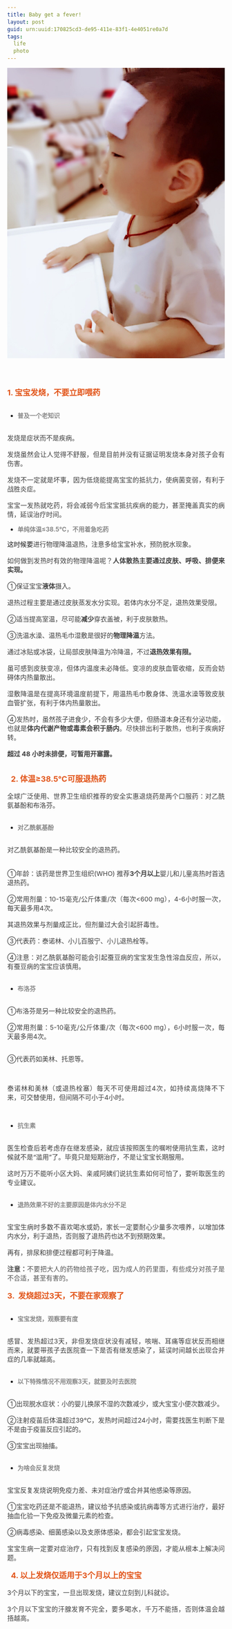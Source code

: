 ```yaml
---
title: Baby get a fever!
layout: post
guid: urn:uuid:170825cd3-de95-411e-83f1-4e4051re0a7d
tags:
  life 
  photo
---
```

![Baby tooth](/media/files/2017/fever.JPG) 
<p style="text-indent:2em;">
	<br />
</p>
<div style="text-align:left;font-size:14px;">
	<span style="color:#E2561B;font-size:18px;font-weight:bold;">1. 宝宝发烧，不要立即喂药</span>
</div>
<div style="font-size:14px;">
	<br />
</div>
<ul>
	<li style="text-align:left;font-size:14px;">
		<span style="color:#888888;font-weight:bold;">普及一个老知识</span>
	</li>
</ul>
<div style="text-align:justify;font-size:14px;">
	<br />
</div>
<div style="text-align:justify;font-size:14px;">
	<span style="font-size:15px;color:#3E3E3E;">发烧是症状而不是疾病。</span>
</div>
<div style="text-align:justify;font-size:14px;">
	<br />
</div>
<div style="text-align:justify;font-size:14px;">
	<span style="font-size:15px;color:#3E3E3E;">发烧虽然会让人觉得不舒服，但是目前并没有证据证明发烧本身对孩子会有伤害。</span>
</div>
<div style="text-align:justify;font-size:14px;">
	<br />
</div>
<div style="text-align:justify;font-size:14px;">
	<span style="font-size:15px;color:#3E3E3E;">发烧不一定就是坏事，因为低烧能提高宝宝的抵抗力，使病菌变弱，有利于战胜炎症。</span>
</div>
<div style="text-align:justify;font-size:14px;">
	<br />
</div>
<div style="text-align:justify;font-size:14px;">
	<span style="font-size:15px;color:#3E3E3E;">宝宝一发热就吃药，将会减弱今后宝宝抵抗疾病的能力，甚至掩盖真实的病情，延误治疗时间。</span>
</div>
<ul>
	<li style="text-align:left;font-size:14px;">
		<span style="color:#888888;font-weight:bold;">单纯体温≤38.5℃，不用着急吃药</span>
	</li>
</ul>
<div style="text-align:justify;font-size:14px;">
	<span style="font-size:15px;">这时候要</span><span style="font-size:15px;color:#3E3E3E;">进行物理降温退热，注意多给宝宝补水，预防脱水现象。</span>
</div>
<div style="text-align:justify;font-size:14px;">
	<br />
</div>
<div style="text-align:justify;font-size:14px;">
	<span style="font-size:15px;color:#3E3E3E;">如何做到发热时有效的物理降温呢？</span><span style="font-size:15px;color:#3E3E3E;font-weight:bold;">人体散热主要通过皮肤、呼吸、排便来实现。</span>
</div>
<div style="text-align:justify;font-size:14px;">
	<br />
</div>
<div style="text-align:justify;font-size:14px;">
	<span style="font-size:15px;color:#3E3E3E;">①保证宝宝</span><span style="font-size:15px;color:#3E3E3E;font-weight:bold;">液体</span><span style="font-size:15px;color:#3E3E3E;">摄入。</span>
</div>
<div style="text-align:justify;font-size:14px;">
	<br />
</div>
<div style="text-align:justify;font-size:14px;">
	<span style="font-size:15px;color:#3E3E3E;">退热过程主要是通过皮肤蒸发水分实现。若体内水分不足，退热效果受限。</span>
</div>
<div style="text-align:justify;font-size:14px;">
	<br />
</div>
<div style="text-align:justify;font-size:14px;">
	<span style="font-size:15px;color:#3E3E3E;">②适当提高室温，尽可能</span><span style="font-size:15px;color:#3E3E3E;font-weight:bold;">减少</span><span style="font-size:15px;color:#3E3E3E;">穿衣盖被，利于皮肤散热。</span>
</div>
<div style="text-align:justify;font-size:14px;">
	<br />
</div>
<div style="text-align:justify;font-size:14px;">
	<span style="font-size:15px;color:#3E3E3E;">③洗温水澡、温热毛巾湿敷是很好的</span><span style="font-size:15px;color:#3E3E3E;font-weight:bold;">物理降温</span><span style="font-size:15px;color:#3E3E3E;">方法。</span>
</div>
<div style="text-align:justify;font-size:14px;">
	<br />
</div>
<div style="text-align:justify;font-size:14px;">
	<span style="font-size:15px;color:#3E3E3E;">通过冰贴或冰袋，让局部皮肤降温为冷降温，不过</span><span style="font-size:15px;color:#3E3E3E;font-weight:bold;">退热效果有限。</span>
</div>
<div style="text-align:justify;font-size:14px;">
	<br />
</div>
<div style="text-align:justify;font-size:14px;">
	<span style="font-size:15px;color:#3E3E3E;">虽可感到皮肤变凉，但体内温度未必降低。变凉的皮肤血管收缩，反而会妨碍体内热量散出。</span>
</div>
<div style="text-align:justify;font-size:14px;">
	<br />
</div>
<div style="text-align:justify;font-size:14px;">
	<span style="font-size:15px;color:#3E3E3E;"><span style="color:#3E3E3E;font-size:15px;">湿敷</span>降温是在提高环境温度前提下，用温热毛巾敷身体、洗温水澡等致皮肤血管扩张，有利于体内热量散出。</span>
</div>
<div style="text-align:justify;font-size:14px;">
	<br />
</div>
<div style="text-align:justify;font-size:14px;">
	<span style="font-size:15px;color:#3E3E3E;background-color:#FFFFFF;">④发热时，虽然孩子进食少，不会有多少大便，但肠道本身还有分泌功能，也就是</span><span style="font-size:15px;color:#3E3E3E;background-color:#FFFFFF;font-weight:bold;">体内代谢产物或毒素会积于肠内</span><span style="font-size:15px;color:#3E3E3E;background-color:#FFFFFF;">。</span><span style="font-size:15px;color:#3E3E3E;">尽快排出利于散热，也利于疾病好转。</span>
</div>
<div style="text-align:justify;font-size:14px;">
	<br />
</div>
<div style="text-align:justify;font-size:14px;">
	<span style="font-size:15px;color:#3E3E3E;font-weight:bold;">超过 48 小时未排便，可暂用开塞露。</span>
</div>
<div style="text-align:justify;font-size:14px;">
	<br />
</div>
<div style="text-align:center;font-size:14px;">
	<br />
</div>
<div style="font-size:14px;">
	<span style="font-size:18px;color:#E2561B;font-weight:bold;">&nbsp; 2. 体温≥38.5℃可服退热药</span>
</div>
<div style="text-align:justify;font-size:14px;">
	<br />
</div>
<div style="text-align:justify;font-size:14px;">
	<span style="font-size:15px;color:#3E3E3E;">全球广泛使用、世界卫生组织推荐的安全实惠退烧药是两个口服药：对乙酰氨基酚和布洛芬。</span>
</div>
<div style="text-align:justify;font-size:14px;">
	<br />
</div>
<ul>
	<li style="text-align:left;font-size:14px;">
		<span style="color:#888888;font-weight:bold;">对乙酰氨基酚</span>
	</li>
</ul>
<div style="text-align:justify;font-size:14px;">
	<br />
</div>
<div style="text-align:justify;font-size:14px;">
	<span style="font-size:15px;color:#3E3E3E;">对乙酰氨基酚是一种比较安全的退热药。</span>
</div>
<div style="text-align:justify;font-size:14px;">
	<br />
</div>
<div style="text-align:justify;font-size:14px;">
	<br />
</div>
<div style="text-align:justify;font-size:14px;">
	<span style="font-size:15px;color:#3E3E3E;">①年龄：该药是世界卫生组织(WHO) 推荐</span><span style="font-size:15px;color:#3E3E3E;font-weight:bold;">3个月以上</span><span style="font-size:15px;color:#3E3E3E;">婴儿和儿童高热时首选退热药。</span>
</div>
<div style="text-align:justify;font-size:14px;">
	<br />
</div>
<div style="text-align:justify;font-size:14px;">
	<span style="font-size:15px;color:#3E3E3E;">②常用剂量：</span><span style="font-size:15px;color:#3E3E3E;background-color:#FFFFFF;">10-15毫克/公斤体重/次</span><span style="font-size:15px;color:#3E3E3E;">（每次&lt;600 mg），4-6小时服一次，每天最多用4次。</span>
</div>
<div style="text-align:justify;font-size:14px;">
	<br />
</div>
<div style="text-align:justify;font-size:14px;">
	<span style="font-size:15px;color:#3E3E3E;">其退热效果与剂量成正比，但剂量过大会引起肝毒性。</span>
</div>
<div style="text-align:justify;font-size:14px;">
	<br />
</div>
<div style="text-align:justify;font-size:14px;">
	<span style="font-size:15px;color:#3E3E3E;">③代表药：泰诺林、小儿百服宁、小儿退热栓等。</span>
</div>
<div style="text-align:justify;font-size:14px;">
	<br />
</div>
<div style="text-align:justify;font-size:14px;">
	<span style="font-size:15px;color:#3E3E3E;">④注意：对乙酰氨基酚可能会引起蚕豆病的宝宝发生急性溶血反应，所以，有蚕豆病的宝宝应该慎用。</span>
</div>
<div style="text-align:justify;font-size:14px;">
	<br />
</div>
<ul>
	<li style="text-align:left;font-size:14px;">
		<span style="color:#888888;font-weight:bold;">布洛芬</span>
	</li>
</ul>
<div style="text-align:justify;font-size:14px;">
	<br />
</div>
<div style="text-align:justify;font-size:14px;">
	<span style="font-size:15px;color:#3E3E3E;">①布洛芬是另一种比较安全的退热药。</span>
</div>
<div style="text-align:justify;font-size:14px;">
	<br />
</div>
<div style="text-align:justify;font-size:14px;">
	<span style="font-size:15px;color:#3E3E3E;">②常用剂量：</span><span style="font-size:15px;color:#3E3E3E;background-color:#FFFFFF;">5-10毫克/公斤体重/次（每次&lt;600 mg）</span><span style="font-size:15px;color:#3E3E3E;">，6小时服一次，每天最多用4次。</span>
</div>
<div style="text-align:justify;font-size:14px;">
	<br />
</div>
<p style="text-align:justify;font-size:14px;">
	<span style="font-size:15px;color:#3E3E3E;">③代表药如美林、托恩等。</span>
</p>
<p style="text-align:justify;font-size:14px;">
	<span style="font-size:15px;color:#3E3E3E;"><br />
</span>
</p>
<p style="text-align:justify;font-size:14px;">
	<span style="font-size:15px;color:#3E3E3E;">泰诺林和美林（或退热栓塞）每天不可使用超过4次，如持续高烧降不下来，可交替使用，但间隔不可小于4小时。</span>
</p>
<div style="text-align:center;">
	<br />
</div>
<ul>
	<li style="text-align:left;font-size:14px;">
		<span style="color:#888888;font-weight:bold;">抗生素</span>
	</li>
</ul>
<div style="text-align:justify;font-size:14px;">
	<br />
</div>
<div style="text-align:justify;font-size:14px;">
	<span style="font-size:15px;color:#3E3E3E;">医生检查后若考虑存在继发感染，就应该按照医生的嘱咐使用抗生素，这时候就不是“滥用”了。毕竟只是短期治疗，不是让宝宝长期服用。</span>
</div>
<div style="text-align:justify;font-size:14px;">
	<br />
</div>
<div style="text-align:justify;font-size:14px;">
	<span style="font-size:15px;color:#3E3E3E;">这时万万不能听小区大妈、亲戚阿姨们说抗生素如何可怕了，要听取医生的专业建议。</span>
</div>
<div style="text-align:justify;font-size:14px;">
	<br />
</div>
<ul>
	<li style="text-align:left;font-size:14px;">
		<span style="color:#888888;font-weight:bold;">退热效果不好的主要原因是体内水分不足</span>
	</li>
</ul>
<div style="text-align:justify;font-size:14px;">
	<br />
</div>
<div style="text-align:justify;font-size:14px;">
	<span style="font-size:15px;color:#3E3E3E;">宝宝生病时多数不喜欢喝水或奶，家长一定要耐心少量多次喂养，以增加体内水分，利于退热，否则服了退热药也达不到预期效果。</span>
</div>
<div style="text-align:justify;font-size:14px;">
	<br />
</div>
<div style="text-align:justify;font-size:14px;">
	<span style="font-size:15px;color:#3E3E3E;">再有，排尿和排便过程都可利于降温。</span>
</div>
<div style="text-align:justify;font-size:14px;">
	<br />
</div>
<div style="text-align:justify;font-size:14px;">
	<span style="font-size:15px;color:#545454;font-weight:bold;">注意：</span><span style="font-size:15px;color:#545454;">不要把大人的药物给孩子吃，因为成人的药里面，有些成分对孩子是不合适，甚至有害的。</span>
</div>
<div style="text-align:center;font-size:14px;">
	<br />
</div>
<div style="font-size:14px;">
	<span style="font-size:18px;color:#E2561B;font-weight:bold;">3. &nbsp;发烧超过3天，不要在家观察了</span>
</div>
<div style="text-align:justify;font-size:14px;">
	<br />
</div>
<ul>
	<li style="text-align:left;font-size:14px;">
		<span style="color:#888888;font-weight:bold;">宝宝发烧，观察要有度</span>
	</li>
</ul>
<div style="text-align:justify;font-size:14px;">
	<br />
</div>
<div style="text-align:justify;font-size:14px;">
	<span style="font-size:15px;color:#3E3E3E;">感冒、发热超过3天，非但发烧症状没有减轻，咳喘、耳痛等症状反而相继而来，就要带孩子去医院查一下是否有继发感染了，延误时间越长出现合并症的几率就越高。</span>
</div>
<div style="text-align:center;">
	<br />
</div>
<ul>
	<li style="text-align:left;font-size:14px;">
		<span style="color:#888888;font-weight:bold;">以下特殊情况不用观察3天，就要及时去医院</span>
	</li>
</ul>
<div style="text-align:justify;font-size:14px;">
	<br />
</div>
<div style="text-align:justify;font-size:14px;">
	<span style="font-size:15px;color:#3E3E3E;">①出现脱水症状：小的婴儿换尿不湿的次数减少，或大宝宝小便次数减少。</span>
</div>
<div style="text-align:justify;font-size:14px;">
	<br />
</div>
<div style="text-align:justify;font-size:14px;">
	<span style="font-size:15px;color:#3E3E3E;">②注射疫苗后体温超过39℃，发热时间超过24小时，需要找医生判断下是不是由于疫苗反应引起的。</span>
</div>
<div style="text-align:justify;font-size:14px;">
	<br />
</div>
<div style="text-align:justify;font-size:14px;">
	<span style="font-size:15px;color:#3E3E3E;">③宝宝出现抽搐。</span>
</div>
<div style="text-align:justify;font-size:14px;">
	<br />
</div>
<ul>
	<li style="text-align:left;font-size:14px;">
		<span style="color:#888888;font-weight:bold;">为啥会反复发烧</span>
	</li>
</ul>
<div style="text-align:justify;font-size:14px;">
	<br />
</div>
<div style="text-align:justify;font-size:14px;">
	<span style="font-size:15px;color:#3E3E3E;">宝宝反复发烧说明免疫力差、未对症治疗或合并其他感染等原因。</span>
</div>
<div style="text-align:justify;font-size:14px;">
	<br />
</div>
<div style="text-align:justify;font-size:14px;">
	<span style="font-size:15px;color:#3E3E3E;">①宝宝吃药还是不能退热，建议给予抗感染或抗病毒等方式进行治疗，最好抽血化验一下免疫及微量元素的检查。</span>
</div>
<div style="text-align:justify;font-size:14px;">
	<br />
</div>
<div style="text-align:justify;font-size:14px;">
	<span style="font-size:15px;color:#3E3E3E;">②病毒感染、细菌感染以及支原体感染，都会引起宝宝发烧。</span>
</div>
<div style="text-align:justify;font-size:14px;">
	<br />
</div>
<div style="text-align:justify;font-size:14px;">
	<span style="font-size:15px;color:#3E3E3E;">宝宝生病一定要对症治疗，只有找到反复感染的原因，才能从根本上解决问题。</span>
</div>
<div style="text-align:center;font-size:14px;">
	<br />
</div>
<div style="font-size:14px;">
	<span style="font-size:18px;color:#E2561B;font-weight:bold;">&nbsp; 4. 以上发烧仅适用于3个月以上的宝宝</span>
</div>
<div style="text-align:justify;font-size:14px;">
	<br />
</div>
<div style="text-align:justify;font-size:14px;">
	<span style="font-size:15px;color:#3E3E3E;">3个月以下的宝宝，一旦出现发烧，建议立刻到儿科就诊。</span>
</div>
<div style="text-align:justify;font-size:14px;">
	<br />
</div>
<div style="text-align:justify;font-size:14px;">
	<span style="font-size:15px;color:#3E3E3E;">3个月以下宝宝的汗腺发育不完全，要多喝水，千万不能捂，否则体温会越捂越高。</span>
</div>
<p>
	<br />
</p>
<p style="text-indent:2em;">
	<br />
</p>
